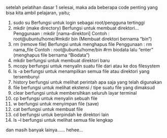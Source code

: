 setelah pelatihan dasar 1 selesai, maka ada beberapa code penting yang bisa kita ambil pelajaran, yaitu;
1. sudo su
Berfungsi untuk login sebagai root/pengguna tertinggi
2. mkdir (make directory)
Berfungsi untuk membuat direktori...
Penggunaan : mkdir [nama-direktori]
Contoh : root@ubuntu/home/#mkdir bin (Membuat direktori bernama “bin”)
3. rm (remove file)
Berfungsi untuk menghapus file
Penggunaan : rm nama_file
Contoh : root@ubuntu/home/bin #rm biodata lalu “enter” (menghapus file bernama “Biodata”)
4. mkdir 
berfungsi untuk membuat direktori baru
5. mcopy 
berfungsi untuk menyalin suatu file dari atau ke dos filesystem
6. ls -a 
berfungsi untuk menampilkan semua file atau direktori yang tersembunyi
7. history 
berfungsi untuk melihat perintah apa saja yang telah digunakan
8. file 
berfungsi untuk melihat ekstensi / tipe suatu file yang dimaksud
9. clear 
berfungsi untuk membersihkan seluruh layar terminal
10. cp 
berfungsi untuk menyalin sebuah file
11. w 
berfungsi untuk menyimpan file (save)
12. cat 
berfungsi untuk membuat file
13. cd 
berfungsi untuk berpindah ke direktori lain
14. ls –l 
berfungsi untuk melihat semua file lengkap

dan masih banyak lainya...... hehee...
